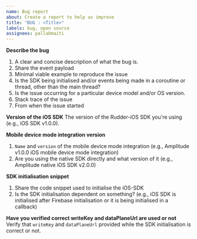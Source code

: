 ```yaml
---
name: Bug report
about: Create a report to help us improve
title: "BUG : <Title>"
labels: bug, open source
assignees: pallabmaiti
---
```


**Describe the bug**

1. A clear and concise description of what the bug is.
2. Share the event payload
3. Minimal viable example to reproduce the issue
4. Is the SDK being initialised and/or events being made in a coroutine or thread, other than the main thread?
5. Is the issue occurring for a particular device model and/or OS version.
6. Stack trace of the issue
7. From when the issue started

**Version of the iOS SDK**
The version of the Rudder-iOS SDK you're using (e.g., iOS SDK v1.0.0).

**Mobile device mode integration version**

1. `Name` and `version` of the mobile device mode integration (e.g., Amplitude v1.0.0 iOS mobile device mode integration)
2. Are you using the native SDK directly and what version of it (e.g., Amplitude native iOS SDK v2.0.0)

**SDK initialisation snippet**

1. Share the code snippet used to initialise the iOS-SDK
2. Is the SDK initialisation dependent on something? (e.g., iOS SDK is initialised after Firebase initialisation or it is being initialised in a callback)

**Have you verified correct writeKey and dataPlaneUrl are used or not**
Verify that `writeKey` and `dataPlaneUrl` provided while the SDK initialisation is correct or not.
